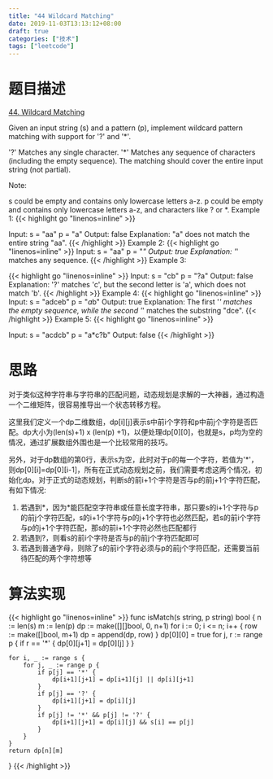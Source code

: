 ```yaml
---
title: "44 Wildcard Matching"
date: 2019-11-03T13:13:12+08:00
draft: true
categories: ["技术"]
tags: ["leetcode"]
---
```

<!--more-->
# 题目描述
[44. Wildcard Matching](https://leetcode.com/problems/wildcard-matching/)  

Given an input string (s) and a pattern (p), implement wildcard pattern matching with support for '?' and '*'.

'?' Matches any single character.
'*' Matches any sequence of characters (including the empty sequence).
The matching should cover the entire input string (not partial).

Note:

s could be empty and contains only lowercase letters a-z.
p could be empty and contains only lowercase letters a-z, and characters like ? or *.
Example 1:
{{< highlight go "linenos=inline" >}}

Input:
s = "aa"
p = "a"
Output: false
Explanation: "a" does not match the entire string "aa".
{{< /highlight >}}
Example 2:
{{< highlight go "linenos=inline" >}}
Input:
s = "aa"
p = "*"
Output: true
Explanation: '*' matches any sequence.
{{< /highlight >}}
Example 3:

{{< highlight go "linenos=inline" >}}
Input:
s = "cb"
p = "?a"
Output: false
Explanation: '?' matches 'c', but the second letter is 'a', which does not match 'b'.
{{< /highlight >}}
Example 4:
{{< highlight go "linenos=inline" >}}
Input:
s = "adceb"
p = "*a*b"
Output: true
Explanation: The first '*' matches the empty sequence, while the second '*' matches the substring "dce".
{{< /highlight >}}
Example 5:
{{< highlight go "linenos=inline" >}}

Input:
s = "acdcb"
p = "a*c?b"
Output: false
{{< /highlight >}}
# 思路
对于类似这种字符串与字符串的匹配问题，动态规划是求解的一大神器，通过构造一个二维矩阵，很容易推导出一个状态转移方程。

这里我们定义一个dp二维数组，dp[i][j]表示s中前i个字符和p中前j个字符是否匹配。dp大小为(len(s)+1) x (len(p) +1)，以便处理dp[0][0]，也就是s，p均为空的情况，通过扩展数组外围也是一个比较常用的技巧。

另外，对于dp数组的第0行，表示s为空，此时对于p的每一个字符，若值为'*'，则dp[0][i]=dp[0][i-1]，所有在正式动态规划之前，我们需要考虑这两个情况，初始化dp。对于正式的动态规划，判断s的前i+1个字符是否与p的前j+1个字符匹配，有如下情况:

1. 若遇到*，因为*能匹配空字符串或任意长度字符串，那只要s的i+1个字符与p的前j个字符匹配，s的i+1个字符与p的j+1个字符也必然匹配，若s的前i个字符与p的j+1个字符匹配，那s的前i+1个字符必然也匹配都行
2. 若遇到?，则看s的前i个字符是否与p的前j个字符匹配即可
3.  若遇到普通字母，则除了s的前i个字符必须与p的前j个字符匹配，还需要当前待匹配的两个字符想等
# 算法实现
{{< highlight go "linenos=inline" >}}
func isMatch(s string, p string) bool {
	n := len(s)
	m := len(p)
	dp := make([][]bool, 0, n+1)
	for i := 0; i <= n; i++ {
		row := make([]bool, m+1)
		dp = append(dp, row)
	}
	dp[0][0] = true
	for j, r := range p {
		if r == '*' {
			dp[0][j+1] = dp[0][j]
		}
	}

	for i, _ := range s {
		for j, _ := range p {
			if p[j] == '*' {
				dp[i+1][j+1] = dp[i+1][j] || dp[i][j+1]
			}
			if p[j] == '?' {
				dp[i+1][j+1] = dp[i][j]
			}
			if p[j] != '*' && p[j] != '?' {
				dp[i+1][j+1] = dp[i][j] && s[i] == p[j]
			}
		}
	}
	return dp[n][m]
}
{{< /highlight >}}

